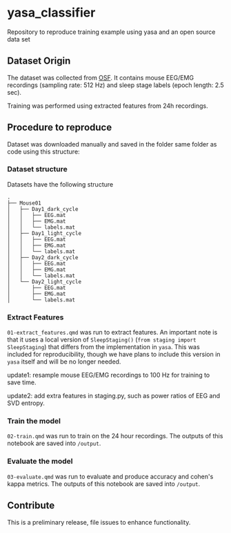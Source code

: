 # yasa_classifier
Repository to reproduce training example using yasa and an open source data set

## Dataset Origin

The dataset was collected from [OSF](https://osf.io/py5eb/). It contains mouse EEG/EMG recordings (sampling rate: 512 Hz) and sleep stage labels (epoch length: 2.5 sec).

Training was performed using extracted features from 24h recordings.

## Procedure to reproduce

Dataset was downloaded manually and saved in the folder same folder as code using this structure:

### Dataset structure

Datasets have the following structure

    .
    ├── Mouse01
    │   ├── Day1_dark_cycle
    │   │   ├── EEG.mat
    │   │   ├── EMG.mat
    │   │   └── labels.mat
    │   ├── Day1_light_cycle
    │   │   ├── EEG.mat
    │   │   ├── EMG.mat
    │   │   └── labels.mat
    │   ├── Day2_dark_cycle
    │   │   ├── EEG.mat
    │   │   ├── EMG.mat
    │   │   └── labels.mat
    │   └── Day2_light_cycle
    │       ├── EEG.mat
    │       ├── EMG.mat
    │       └── labels.mat

### Extract Features

`01-extract_features.qmd` was run to extract features. An important note is that it uses a local version of `SleepStaging()` (`from staging import SleepStaging`) that differs from the implementation in `yasa`. This was included for reproducibility, though we have plans to include this version in `yasa` itself and will be no longer needed.

update1: resample mouse EEG/EMG recordings to 100 Hz for training to save time. 

update2: add extra features in staging.py, such as power ratios of EEG and SVD entropy. 

### Train the model

`02-train.qmd` was run to train on the 24 hour recordings. The outputs of this notebook are saved into `/output`. 

### Evaluate the model
`03-evaluate.qmd` was run to evaluate and produce accuracy and cohen's kappa metrics. The outputs of this notebook are saved into `/output`.

## Contribute

This is a preliminary release, file issues to enhance functionality.

